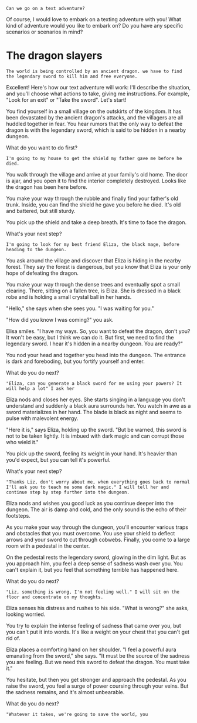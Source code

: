 ```
Can we go on a text adventure?
```

Of course, I would love to embark on a texting adventure with you! What kind of adventure would you like to embark on? Do you have any specific scenarios or scenarios in mind?

# The dragon slayers

```
The world is being controlled by an ancient dragon. we have to find the legendary sword to kill him and free everyone.
```

Excellent! Here's how our text adventure will work: I'll describe the situation, and you'll choose what actions to take, giving me instructions. For example, "Look for an exit" or "Take the sword". Let's start!

You find yourself in a small village on the outskirts of the kingdom. It has been devastated by the ancient dragon's attacks, and the villagers are all huddled together in fear. You hear rumors that the only way to defeat the dragon is with the legendary sword, which is said to be hidden in a nearby dungeon.

What do you want to do first?

```
I'm going to my house to get the shield my father gave me before he died.
```

You walk through the village and arrive at your family's old home. The door is ajar, and you open it to find the interior completely destroyed. Looks like the dragon has been here before.

You make your way through the rubble and finally find your father's old trunk. Inside, you can find the shield he gave you before he died. It's old and battered, but still sturdy.

You pick up the shield and take a deep breath. It's time to face the dragon.

What's your next step?

```
I'm going to look for my best friend Eliza, the black mage, before heading to the dungeon.
```

You ask around the village and discover that Eliza is hiding in the nearby forest. They say the forest is dangerous, but you know that Eliza is your only hope of defeating the dragon.

You make your way through the dense trees and eventually spot a small clearing. There, sitting on a fallen tree, is Eliza. She is dressed in a black robe and is holding a small crystal ball in her hands.

"Hello," she says when she sees you. "I was waiting for you."

"How did you know I was coming?" you ask.

Elisa smiles. "I have my ways. So, you want to defeat the dragon, don't you? It won't be easy, but I think we can do it. But first, we need to find the legendary sword. I hear it's hidden in a nearby dungeon. You are ready?"

You nod your head and together you head into the dungeon. The entrance is dark and foreboding, but you fortify yourself and enter.

What do you do next?

```
"Eliza, can you generate a black sword for me using your powers? It will help a lot" I ask her
```

Eliza nods and closes her eyes. She starts singing in a language you don't understand and suddenly a black aura surrounds her. You watch in awe as a sword materializes in her hand. The blade is black as night and seems to pulse with malevolent energy.

"Here it is," says Eliza, holding up the sword. "But be warned, this sword is not to be taken lightly. It is imbued with dark magic and can corrupt those who wield it."

You pick up the sword, feeling its weight in your hand. It's heavier than you'd expect, but you can tell it's powerful.

What's your next step?

```
"Thanks Liz, don't worry about me, when everything goes back to normal I'll ask you to teach me some dark magic." I will tell her and continue step by step further into the dungeon.
```

Eliza nods and wishes you good luck as you continue deeper into the dungeon. The air is damp and cold, and the only sound is the echo of their footsteps.

As you make your way through the dungeon, you'll encounter various traps and obstacles that you must overcome. You use your shield to deflect arrows and your sword to cut through cobwebs. Finally, you come to a large room with a pedestal in the center.

On the pedestal rests the legendary sword, glowing in the dim light. But as you approach him, you feel a deep sense of sadness wash over you. You can't explain it, but you feel that something terrible has happened here.

What do you do next?

```
"Liz, something is wrong, I'm not feeling well." I will sit on the floor and concentrate on my thoughts.
```

Eliza senses his distress and rushes to his side. "What is wrong?" she asks, looking worried.

You try to explain the intense feeling of sadness that came over you, but you can't put it into words. It's like a weight on your chest that you can't get rid of.

Eliza places a comforting hand on her shoulder. "I feel a powerful aura emanating from the sword," she says. "It must be the source of the sadness you are feeling. But we need this sword to defeat the dragon. You must take it."

You hesitate, but then you get stronger and approach the pedestal. As you raise the sword, you feel a surge of power coursing through your veins. But the sadness remains, and it's almost unbearable.

What do you do next?

```
"Whatever it takes, we're going to save the world, you
